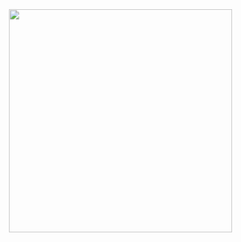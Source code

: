
<div align="center">
    <img width="400" src="https://st0.dancf.com/csc/1681/configs/system/20210512-113204-374b.svg">
</div>

